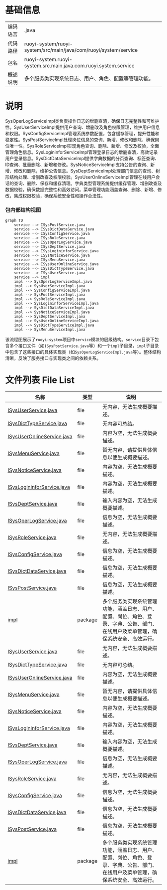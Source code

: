 # 基础信息

|      |      |
|------|------|
| 编码语言 | .java |
| 代码路径 | ruoyi-system/ruoyi-system/src/main/java/com/ruoyi/system/service |
| 包名 | ruoyi-system.ruoyi-system.src.main.java.com.ruoyi.system.service |
| 概述说明 | 多个服务类实现系统日志、用户、角色、配置等管理功能。 |

# 说明

SysOperLogServiceImpl类负责操作日志的增删查清，确保日志完整性和可维护性。SysUserServiceImpl提供用户查询、增删改及角色权限管理，维护用户信息和权限。SysConfigServiceImpl管理系统参数配置，包含缓存管理，提升性能和稳定性。SysPostServiceImpl处理岗位信息的查询、新增、修改和删除，确保岗位唯一性。SysRoleServiceImpl实现角色查询、删除、新增、修改及校验，全面管理角色信息。SysLogininforServiceImpl管理登录日志的增删查清，高效记录用户登录信息。SysDictDataServiceImpl提供字典数据的分页查询、标签查询、ID查询、批量删除、新增和修改。SysNoticeServiceImpl支持公告的查询、新增、修改和删除，维护公告信息。SysDeptServiceImpl处理部门信息的查询、树形结构处理、增删改查及权限校验。SysUserOnlineServiceImpl管理在线用户会话的查询、删除、保存和缓存清理。字典类型管理系统提供缓存管理、增删改查及数据校验，确保数据完整性和高效访问。菜单管理功能涵盖查询、删除、新增、修改，集成权限校验，确保系统安全性和操作合法性。


### 包内部结构视图

```mermaid
graph TD
    service --> ISysPostService.java
    service --> ISysDictDataService.java
    service --> ISysConfigService.java
    service --> ISysRoleService.java
    service --> ISysOperLogService.java
    service --> ISysDeptService.java
    service --> ISysLogininforService.java
    service --> ISysNoticeService.java
    service --> ISysMenuService.java
    service --> ISysUserOnlineService.java
    service --> ISysDictTypeService.java
    service --> ISysUserService.java
    service --> impl
    impl --> SysOperLogServiceImpl.java
    impl --> SysUserServiceImpl.java
    impl --> SysConfigServiceImpl.java
    impl --> SysPostServiceImpl.java
    impl --> SysRoleServiceImpl.java
    impl --> SysLogininforServiceImpl.java
    impl --> SysDictDataServiceImpl.java
    impl --> SysNoticeServiceImpl.java
    impl --> SysDeptServiceImpl.java
    impl --> SysUserOnlineServiceImpl.java
    impl --> SysDictTypeServiceImpl.java
    impl --> SysMenuServiceImpl.java
```

该流程图展示了`ruoyi-system`项目中`service`模块的层级结构。`service`目录下包含多个接口文件（如`ISysPostService.java`等）和一个`impl`子目录，`impl`子目录中包含了这些接口的具体实现类（如`SysOperLogServiceImpl.java`等）。整体结构清晰，反映了服务接口与实现类之间的依赖关系。

# 文件列表 File List

| 名称   | 类型  | 说明 |
|-------|------|-------------|
| [ISysUserService.java](ISysUserService.md) | file | 无内容，无法生成概要描述。 |
| [ISysDictTypeService.java](ISysDictTypeService.md) | file | 无内容可总结。 |
| [ISysUserOnlineService.java](ISysUserOnlineService.md) | file | 内容为空，无法生成概要描述。 |
| [ISysMenuService.java](ISysMenuService.md) | file | 暂无内容，请提供具体信息以便生成概要描述。 |
| [ISysNoticeService.java](ISysNoticeService.md) | file | 内容为空，无法生成概要描述。 |
| [ISysLogininforService.java](ISysLogininforService.md) | file | 内容为空，无法生成概要描述。 |
| [ISysDeptService.java](ISysDeptService.md) | file | 输入内容为空，无法生成概要描述。 |
| [ISysOperLogService.java](ISysOperLogService.md) | file | 信息为空，无法生成概要描述。 |
| [ISysRoleService.java](ISysRoleService.md) | file | 无内容，无法生成概要描述。 |
| [ISysConfigService.java](ISysConfigService.md) | file | 信息为空，无法生成概要描述。 |
| [ISysDictDataService.java](ISysDictDataService.md) | file | 信息为空，无法生成概要描述。 |
| [ISysPostService.java](ISysPostService.md) | file | 信息为空，无法生成概要描述。 |
| [impl](impl/_module.md) | package | 多个服务类实现系统管理功能，涵盖日志、用户、配置、岗位、角色、登录、字典、公告、部门、在线用户及菜单管理，确保系统安全、高效运行。 |
| [ISysUserService.java](ISysUserService.md) | file | 无内容，无法生成概要描述。 |
| [ISysDictTypeService.java](ISysDictTypeService.md) | file | 无内容可总结。 |
| [ISysUserOnlineService.java](ISysUserOnlineService.md) | file | 内容为空，无法生成概要描述。 |
| [ISysMenuService.java](ISysMenuService.md) | file | 暂无内容，请提供具体信息以便生成概要描述。 |
| [ISysNoticeService.java](ISysNoticeService.md) | file | 内容为空，无法生成概要描述。 |
| [ISysLogininforService.java](ISysLogininforService.md) | file | 内容为空，无法生成概要描述。 |
| [ISysDeptService.java](ISysDeptService.md) | file | 输入内容为空，无法生成概要描述。 |
| [ISysOperLogService.java](ISysOperLogService.md) | file | 信息为空，无法生成概要描述。 |
| [ISysRoleService.java](ISysRoleService.md) | file | 无内容，无法生成概要描述。 |
| [ISysConfigService.java](ISysConfigService.md) | file | 信息为空，无法生成概要描述。 |
| [ISysDictDataService.java](ISysDictDataService.md) | file | 信息为空，无法生成概要描述。 |
| [ISysPostService.java](ISysPostService.md) | file | 信息为空，无法生成概要描述。 |
| [impl](impl/_module.md) | package | 多个服务类实现系统管理功能，涵盖日志、用户、配置、岗位、角色、登录、字典、公告、部门、在线用户及菜单管理，确保系统安全、高效运行。 |


